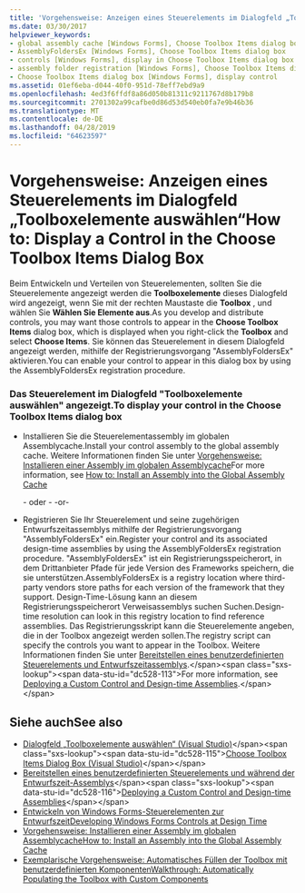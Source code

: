 ```yaml
---
title: 'Vorgehensweise: Anzeigen eines Steuerelements im Dialogfeld „Toolboxelemente auswählen“'
ms.date: 03/30/2017
helpviewer_keywords:
- global assembly cache [Windows Forms], Choose Toolbox Items dialog box
- AssemblyFoldersEx [Windows Forms], Choose Toolbox Items dialog box
- controls [Windows Forms], display in Choose Toolbox Items dialog box
- assembly folder registration [Windows Forms], Choose Toolbox Items dialog box
- Choose Toolbox Items dialog box [Windows Forms], display control
ms.assetid: 01ef6eba-d044-40f0-951d-78eff7ebd9a9
ms.openlocfilehash: 4ed3f6ffdf8a86d050b81311c9211767d8b179b8
ms.sourcegitcommit: 2701302a99cafbe0d86d53d540eb0fa7e9b46b36
ms.translationtype: MT
ms.contentlocale: de-DE
ms.lasthandoff: 04/28/2019
ms.locfileid: "64623597"
---
```

# <a name="how-to-display-a-control-in-the-choose-toolbox-items-dialog-box"></a><span data-ttu-id="dc528-102">Vorgehensweise: Anzeigen eines Steuerelements im Dialogfeld „Toolboxelemente auswählen“</span><span class="sxs-lookup"><span data-stu-id="dc528-102">How to: Display a Control in the Choose Toolbox Items Dialog Box</span></span>
<span data-ttu-id="dc528-103">Beim Entwickeln und Verteilen von Steuerelementen, sollten Sie die Steuerelemente angezeigt werden die **Toolboxelemente** dieses Dialogfeld wird angezeigt, wenn Sie mit der rechten Maustaste die **Toolbox** , und wählen Sie  **Wählen Sie Elemente aus**.</span><span class="sxs-lookup"><span data-stu-id="dc528-103">As you develop and distribute controls, you may want those controls to appear in the **Choose Toolbox Items** dialog box, which is displayed when you right-click the **Toolbox** and select **Choose Items**.</span></span> <span data-ttu-id="dc528-104">Sie können das Steuerelement in diesem Dialogfeld angezeigt werden, mithilfe der Registrierungsvorgang "AssemblyFoldersEx" aktivieren.</span><span class="sxs-lookup"><span data-stu-id="dc528-104">You can enable your control to appear in this dialog box by using the AssemblyFoldersEx registration procedure.</span></span>  
  
### <a name="to-display-your-control-in-the-choose-toolbox-items-dialog-box"></a><span data-ttu-id="dc528-105">Das Steuerelement im Dialogfeld "Toolboxelemente auswählen" angezeigt.</span><span class="sxs-lookup"><span data-stu-id="dc528-105">To display your control in the Choose Toolbox Items dialog box</span></span>  
  
- <span data-ttu-id="dc528-106">Installieren Sie die Steuerelementassembly im globalen Assemblycache.</span><span class="sxs-lookup"><span data-stu-id="dc528-106">Install your control assembly to the global assembly cache.</span></span> <span data-ttu-id="dc528-107">Weitere Informationen finden Sie unter [Vorgehensweise: Installieren einer Assembly im globalen Assemblycache](../../app-domains/how-to-install-an-assembly-into-the-gac.md)</span><span class="sxs-lookup"><span data-stu-id="dc528-107">For more information, see [How to: Install an Assembly into the Global Assembly Cache](../../app-domains/how-to-install-an-assembly-into-the-gac.md)</span></span>  
  
     <span data-ttu-id="dc528-108">- oder - </span><span class="sxs-lookup"><span data-stu-id="dc528-108">-or-</span></span>  
  
- <span data-ttu-id="dc528-109">Registrieren Sie Ihr Steuerelement und seine zugehörigen Entwurfszeitassemblys mithilfe der Registrierungsvorgang "AssemblyFoldersEx" ein.</span><span class="sxs-lookup"><span data-stu-id="dc528-109">Register your control and its associated design-time assemblies by using the AssemblyFoldersEx registration procedure.</span></span> <span data-ttu-id="dc528-110">"AssemblyFoldersEx" ist ein Registrierungsspeicherort, in dem Drittanbieter Pfade für jede Version des Frameworks speichern, die sie unterstützen.</span><span class="sxs-lookup"><span data-stu-id="dc528-110">AssemblyFoldersEx is a registry location where third-party vendors store paths for each version of the framework that they support.</span></span> <span data-ttu-id="dc528-111">Design-Time-Lösung kann an diesem Registrierungsspeicherort Verweisassemblys suchen Suchen.</span><span class="sxs-lookup"><span data-stu-id="dc528-111">Design-time resolution can look in this registry location to find reference assemblies.</span></span> <span data-ttu-id="dc528-112">Das Registrierungsskript kann die Steuerelemente angeben, die in der Toolbox angezeigt werden sollen.</span><span class="sxs-lookup"><span data-stu-id="dc528-112">The registry script can specify the controls you want to appear in the Toolbox.</span></span> <span data-ttu-id="dc528-113">Weitere Informationen finden Sie unter [Bereitstellen eines benutzerdefinierten Steuerelements und Entwurfszeitassemblys](https://docs.microsoft.com/previous-versions/visualstudio/visual-studio-2010/ee849818(v=vs.100)).</span><span class="sxs-lookup"><span data-stu-id="dc528-113">For more information, see [Deploying a Custom Control and Design-time Assemblies](https://docs.microsoft.com/previous-versions/visualstudio/visual-studio-2010/ee849818(v=vs.100)).</span></span>  
  
## <a name="see-also"></a><span data-ttu-id="dc528-114">Siehe auch</span><span class="sxs-lookup"><span data-stu-id="dc528-114">See also</span></span>

- <span data-ttu-id="dc528-115">[Dialogfeld „Toolboxelemente auswählen“ (Visual Studio)](https://docs.microsoft.com/previous-versions/visualstudio/visual-studio-2010/dyca0t6t(v=vs.100))</span><span class="sxs-lookup"><span data-stu-id="dc528-115">[Choose Toolbox Items Dialog Box (Visual Studio)](https://docs.microsoft.com/previous-versions/visualstudio/visual-studio-2010/dyca0t6t(v=vs.100))</span></span>
- <span data-ttu-id="dc528-116">[Bereitstellen eines benutzerdefinierten Steuerelements und während der Entwurfszeit-Assemblys](https://docs.microsoft.com/previous-versions/visualstudio/visual-studio-2010/ee849818(v=vs.100))</span><span class="sxs-lookup"><span data-stu-id="dc528-116">[Deploying a Custom Control and Design-time Assemblies](https://docs.microsoft.com/previous-versions/visualstudio/visual-studio-2010/ee849818(v=vs.100))</span></span>
- [<span data-ttu-id="dc528-117">Entwickeln von Windows Forms-Steuerelementen zur Entwurfszeit</span><span class="sxs-lookup"><span data-stu-id="dc528-117">Developing Windows Forms Controls at Design Time</span></span>](developing-windows-forms-controls-at-design-time.md)
- [<span data-ttu-id="dc528-118">Vorgehensweise: Installieren einer Assembly im globalen Assemblycache</span><span class="sxs-lookup"><span data-stu-id="dc528-118">How to: Install an Assembly into the Global Assembly Cache</span></span>](../../app-domains/how-to-install-an-assembly-into-the-gac.md)
- [<span data-ttu-id="dc528-119">Exemplarische Vorgehensweise: Automatisches Füllen der Toolbox mit benutzerdefinierten Komponenten</span><span class="sxs-lookup"><span data-stu-id="dc528-119">Walkthrough: Automatically Populating the Toolbox with Custom Components</span></span>](walkthrough-automatically-populating-the-toolbox-with-custom-components.md)
